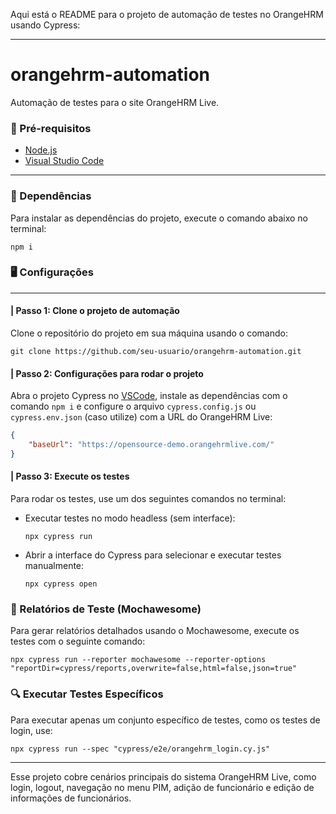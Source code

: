 Aqui está o README para o projeto de automação de testes no OrangeHRM usando Cypress:

---

# orangehrm-automation

Automação de testes para o site OrangeHRM Live.

### 📓 Pré-requisitos

- [Node.js](https://nodejs.org/en/download)
- [Visual Studio Code](https://code.visualstudio.com/Download)

<hr>

### 📃 Dependências
Para instalar as dependências do projeto, execute o comando abaixo no terminal:

```
npm i
```

### 🖥️ Configurações
---

#### | Passo 1: Clone o projeto de automação

Clone o repositório do projeto em sua máquina usando o comando:

```
git clone https://github.com/seu-usuario/orangehrm-automation.git
```

#### | Passo 2: Configurações para rodar o projeto 

Abra o projeto Cypress no [VSCode](https://code.visualstudio.com/Download), instale as dependências com o comando `npm i` e configure o arquivo `cypress.config.js` ou `cypress.env.json` (caso utilize) com a URL do OrangeHRM Live:

```json
{
    "baseUrl": "https://opensource-demo.orangehrmlive.com/"
}
```

#### | Passo 3: Execute os testes 

Para rodar os testes, use um dos seguintes comandos no terminal:

- Executar testes no modo headless (sem interface):

  ```
  npx cypress run
  ```

- Abrir a interface do Cypress para selecionar e executar testes manualmente:

  ```
  npx cypress open
  ```

### 📝 Relatórios de Teste (Mochawesome)

Para gerar relatórios detalhados usando o Mochawesome, execute os testes com o seguinte comando:

```
npx cypress run --reporter mochawesome --reporter-options "reportDir=cypress/reports,overwrite=false,html=false,json=true"
```

### 🔍 Executar Testes Específicos

Para executar apenas um conjunto específico de testes, como os testes de login, use:

```
npx cypress run --spec "cypress/e2e/orangehrm_login.cy.js"
```

---

Esse projeto cobre cenários principais do sistema OrangeHRM Live, como login, logout, navegação no menu PIM, adição de funcionário e edição de informações de funcionários.